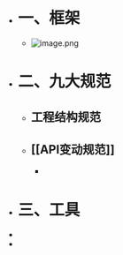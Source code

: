- # 一、框架
	- ![image.png](../assets/image_1668755542218_0.png)
- # 二、九大规范
	- ## 工程结构规范
	- ## [[API变动规范]]
		-
- # 三、工具
-
-
